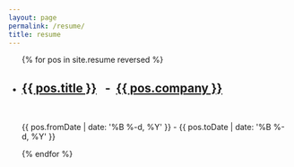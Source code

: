 ```yaml
---
layout: page
permalink: /resume/
title: resume
---
```


<ul class="post-list">
{% for pos in site.resume reversed %}
    <li>
        <h2><a class="page-heading" href="{{ pos.url | prepend: site.baseurl }}">{{ pos.title }}</a>
        &nbsp;&nbsp;-&nbsp;&nbsp;<a class="post-title" href="{{ pos.siteUrl }}">{{ pos.company }}</a></h2>
        <br>
        <p class="post-meta">{{ pos.fromDate | date: '%B %-d, %Y' }}&nbsp;-&nbsp;{{ pos.toDate | date: '%B %-d, %Y' }}</p>
      </li>
{% endfor %}
</ul>